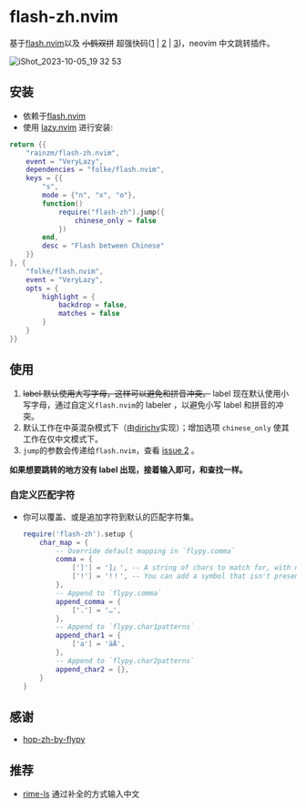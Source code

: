# flash-zh.nvim

基于[flash.nvim](https://github.com/folke/flash.nvim)以及 ~~小鹤双拼~~ 超强快码([1] | [2] | [3])，neovim 中文跳转插件。

![iShot_2023-10-05_19 32 53](https://github.com/rainzm/flash-zh.nvim/assets/22927169/4c3ca124-0fee-48a2-b7c6-17391afe8d0e)

## 安装

- 依赖于[flash.nvim](https://github.com/folke/flash.nvim)
- 使用 [lazy.nvim](https://github.com/folke/lazy.nvim) 进行安装:

```lua
return {{
    "rainzm/flash-zh.nvim",
    event = "VeryLazy",
    dependencies = "folke/flash.nvim",
    keys = {{
        "s",
        mode = {"n", "x", "o"},
        function()
            require("flash-zh").jump({
                chinese_only = false
            })
        end,
        desc = "Flash between Chinese"
    }}
}, {
    "folke/flash.nvim",
    event = "VeryLazy",
    opts = {
        highlight = {
            backdrop = false,
            matches = false
        }
    }
}}
```

## 使用

1. ~~label 默认使用大写字母，这样可以避免和拼音冲突。~~ label 现在默认使用小写字母，通过自定义`flash.nvim`的 labeler ，以避免小写 label 和拼音的冲突。
2. 默认工作在中英混杂模式下（由[dirichy](https://github.com/dirichy)实现）；增加选项 `chinese_only` 使其工作在仅中文模式下。
3. `jump`的参数会传递给`flash.nvim`，查看 [issue 2](https://github.com/rainzm/flash-zh.nvim/issues/2) 。

**如果想要跳转的地方没有 label 出现，接着输入即可，和查找一样。**

### 自定义匹配字符

- 你可以覆盖、或是追加字符到默认的匹配字符集。

    ```lua
    require('flash-zh').setup {
        char_map = {
            -- Override default mapping in `flypy.comma`
            comma = {
                [']'] = ']」', -- A string of chars to match for, with no separator. No need to escape.
                ['!'] = '!！', -- You can add a symbol that isn't present in the default table.
            },
            -- Append to `flypy.comma`
            append_comma = {
                ['.'] = '…',
            },
            -- Append to `flypy.char1patterns`
            append_char1 = {
                ['a'] = 'äÄ',
            },
            -- Append to `flypy.char2patterns`
            append_char2 = {},
        }
    }
    ```

## 感谢

- [hop-zh-by-flypy](https://github.com/zzhirong/hop-zh-by-flypy)

## 推荐

- [rime-ls](https://github.com/wlh320/rime-ls) 通过补全的方式输入中文

[1]: http://fds8866.ysepan.com/
[2]: https://lbzj.github.io/
[3]: https://github.com/whjiang/cqeb
